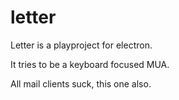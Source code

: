 # letter

Letter is a playproject for electron.

It tries to be a keyboard focused MUA.


All mail clients suck, this one also.

